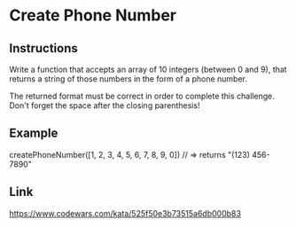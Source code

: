 # Create Phone Number

## Instructions

Write a function that accepts an array of 10 integers (between 0 and 9), that returns a string of those numbers in the form of a phone number.

The returned format must be correct in order to complete this challenge.
Don't forget the space after the closing parenthesis!

## Example

createPhoneNumber([1, 2, 3, 4, 5, 6, 7, 8, 9, 0]) // => returns "(123) 456-7890"

## Link

<https://www.codewars.com/kata/525f50e3b73515a6db000b83>
